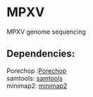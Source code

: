 # MPXV
MPXV genome sequencing

## Dependencies:

Porechop :[Porechop](https://github.com/rrwick/Porechop)  
samtools: [samtools](https://github.com/samtools/samtools)  
minimap2: [minimap2](https://github.com/lh3/minimap2)
